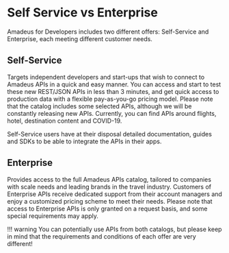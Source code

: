 # Self Service vs Enterprise
Amadeus for Developers includes two different offers: Self-Service and Enterprise, each meeting different customer needs.

## **Self-Service** 

Targets independent developers and start-ups that wish to connect to Amadeus APIs in a quick and easy manner. You can access and start to test these new REST/JSON APIs in less than 3 minutes, and get quick access to production data with a flexible pay-as-you-go pricing model. Please note that the catalog includes some selected APIs, although we will be constantly releasing new APIs. Currently, you can find APIs around flights, hotel, destination content and COVID-19. 

Self-Service users have at their disposal detailed documentation, guides and SDKs to be able to integrate the APIs in their apps. 

## **Enterprise**  

Provides access to the full Amadeus APIs catalog, tailored to companies with scale needs and leading brands in the travel industry. Customers of Enterprise APIs receive dedicated support from their account managers and enjoy a customized pricing scheme to meet their needs. Please note that access to Enterprise APIs is only granted on a request basis, and some special requirements may apply.

!!! warning
    You can potentially use APIs from both catalogs, but please keep in mind that the requirements and conditions of each offer are very different!


